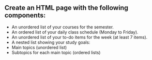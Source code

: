 ## Create an HTML page with the following components:

* An unordered list of your courses for the semester.
* An ordered list of your daily class schedule (Monday to Friday).
* An unordered list of your to-do items for the week (at least 7 items).
* A nested list showing your study goals:
* Main topics (unordered list)
* Subtopics for each main topic (ordered lists)